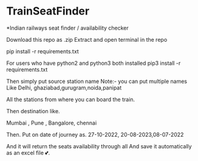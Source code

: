 # TrainSeatFinder
*Indian railways seat finder / availability checker


Download this repo as .zip 
Extract and open terminal in the repo

pip install -r requirements.txt

For users who have python2 and python3 both installed 
pip3 install -r requirements.txt

Then simply put source station name 
Note:- you can put multiple names
Like 
Delhi, ghaziabad,gurugram,noida,panipat 

All the stations from where you can board the train. 

Then destination like. 

Mumbai , Pune , Bangalore, chennai


Then. Put on date of journey as. 
27-10-2022, 20-08-2023,08-07-2022

And it will return the seats availability through all
And save it automatically as an excel file 
💕. 
